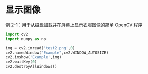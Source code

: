 # 显示图像


例 2-1：用于从磁盘加载并在屏幕上显示衣服图像的简单 OpenCV 程序
```python
import cv2
import numpy as np

img = cv2.imread('test2.png',0)
cv2.namedWindow("Example",cv2.WINDOW_AUTOSIZE)
cv2.imshow('Example',img)
cv2.waitKey(0)
cv2.destroyAllWindows()
```

